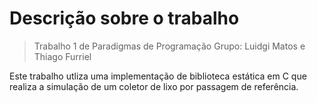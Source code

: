 # Descrição sobre o trabalho
> Trabalho 1 de Paradigmas de Programação
> Grupo: Luidgi Matos e Thiago Furriel

Este trabalho utliza uma implementação de biblioteca estática em C que realiza a simulação de um coletor de lixo por passagem de referência.
